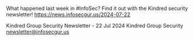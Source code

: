 What happened last week in #InfoSec? Find it out with the Kindred security newsletter!
https://news.infosecgur.us/2024-07-22

Kindred Group Security Newsletter - 22 Jul 2024
Kindred Group Security
newsletter@infosecgur.us
 
